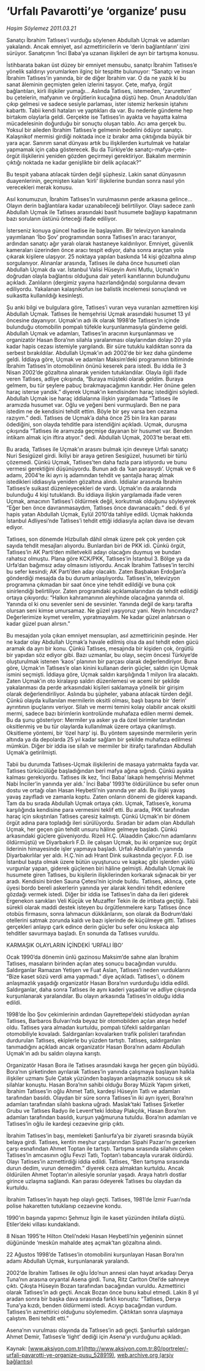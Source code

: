 # ‘Urfalı Pavarotti’ye ‘organize’ pusu

*Haşim Söylemez 2011.03.21*

<div class="pNewsDetailMainContent" itemprop="articleBody">
 <p>
  Sanatçı İbrahim Tatlıses’i vurduğu söylenen Abdullah Uçmak ve adamları yakalandı. Ancak emniyet, asıl azmettiricilerin ve ‘derin bağlantıların’ izini sürüyor. Sanatçının ‘İnci Baba’ya uzanan ilişkileri de ayrı bir tartışma konusu.
 </p>
 <p>
 </p>
 <p class="MsoNormal">
  İstihbarata bakan üst düzey bir emniyet mensubu, sanatçı İbrahim Tatlıses’e yönelik saldırıyı yorumlarken ilginç bir tespitte bulunuyor: “Sanatçı ve insan İbrahim Tatlıses’in yanında, bir de diğer İbrahim var. O da ne yazık ki bu sanat âleminin geçmişten gelen izlerini taşıyor. Çete, mafya, örgüt bağlantıları, kirli ilişkiler yumağı… Aslında Tatlıses, istemeden, ‘zaruretten’ bu çetelerin, mafyanın ve örgütlerin kucağına düştü hep. Onun Anadolu’dan çıkıp gelmesi ve sadece sesiyle parlaması, ister istemiz herkesin iştahını kabarttı. Tabii kendi hataları ve yaptıkları da var. Bu nedenle gündeme hep birtakım olaylarla geldi. Gerçekte ise Tatlıses’in ayakta ve hayatta kalma mücadelesinin doğurduğu bir sonuçtu oluşan tablo. Acı ama gerçek bu. Yoksul bir aileden İbrahim Tatlıses’e gelmenin bedelini ödüyor sanatçı. Kalaşnikof mermisi girdiği noktada ince iz bırakır ama çıktığında büyük bir yara açar. Sanırım sanat dünyası artık bu ilişkilerden kurtulmak ve hatalar yapmamak için çaba gösterecek. Bu da Türkiye’de sanatçı-mafya-çete-örgüt ilişkilerini yeniden gözden geçirmeyi gerektiriyor. Bakalım merminin çıktığı noktada ne kadar genişlikte bir delik açılacak?”
 </p>
 <p class="MsoNormal">
  Bu tespit yabana atılacak türden değil şüphesiz. Lakin sanat dünyasının duayenlerinin, geçmişten kalan ‘kirli’ ilişkilerine bundan sonra nasıl yön verecekleri merak konusu.
 </p>
 <p class="MsoNormal">
  Asıl konumuzun, İbrahim Tatlıses’in vurulmasının perde arkasına gelince... Olayın derin bağlantılara kadar uzanabileceği belirtiliyor. Olayı sadece zanlı Abdullah Uçmak ile Tatlıses arasındaki basit husumete bağlayıp kapatmanın bazı soruların üstünü örteceği ifade ediliyor.
 </p>
 <p class="MsoNormal">
  İsterseniz konuya güncel hadise ile başlayalım. Bir televizyon kanalında yayımlanan ‘İbo Şov’ programından sonra Tatlıses’in aracı taranıyor, ardından sanatçı ağır yaralı olarak hastaneye kaldırılıyor. Emniyet, güvenlik kameraları üzerinden önce aracı tespit ediyor, daha sonra araçtan yola çıkarak kişilere ulaşıyor. 25 noktaya yapılan baskında 14 kişi gözaltına alınıp sorgulanıyor. Alınanlar arasında, Tatlıses ile daha önce husumeti olan Abdullah Uçmak da var. İstanbul Valisi Hüseyin Avni Mutlu, Uçmak’ın doğrudan olayla bağlantısı olduğuna dair yeterli kanıtlarının bulunduğunu açıkladı. Zanlıların (dergimiz yayına hazırlandığında) sorgularına devam ediliyordu. Yakalanan kalaşnikofun ise balistik incelemesi sonuçlandı ve suikastta kullanıldığı kesinleşti.
 </p>
 <p class="MsoNormal">
  Şu anki bilgi ve bulgulara göre, Tatlıses’i vuran veya vuranları azmettiren kişi Abdullah Uçmak. Tatlıses ile hemşehrisi Uçmak arasındaki husumet 13 yıl öncesine dayanıyor. Uçmak’ın adı ilk olarak 1998’de Tatlıses’in içinde bulunduğu otomobilin pompalı tüfekle kurşunlanmasıyla gündeme geldi. Abdullah Uçmak ve adamları, Tatlıses’in aracının kurşunlanması ve organizatör Hasan Bora’nın silahla yaralanması olaylarından dolayı 20 yıla kadar hapis cezası istemiyle yargılandı. Bir süre tutuklu kaldıktan sonra da serbest bırakıldılar. Abdullah Uçmak’ın adı 2002’de bir kez daha gündeme geldi. İddiaya göre, Uçmak ve adamları Maksim’deki programının bitiminde İbrahim Tatlıses’in otomobilinin önünü keserek para istedi. Bu iddia ile 3 Nisan 2002’de gözaltına alınarak yeniden tutuklandılar. Olayla ilgili ifade veren Tatlıses, adliye çıkışında, “Buraya müşteki olarak geldim. Buraya gelmem, bu tür şeylere pabuç bırakmayacağımın kanıtıdır. Her önüne gelen haraç isterse yandık.” diyerek Uçmak’ın kendisinden haraç istediğini söyledi. Abdullah Uçmak ise haraç iddialarına ilişkin yargılamada “Tatlıses ile aramızda husumet var. Oğlu ve yeğeni beni vurmuşlardı. Ben ne para istedim ne de kendisini tehdit ettim. Böyle bir şey varsa ben cezama razıyım.” dedi. Tatlıses de Uçmak’a daha önce 25 bin lira kan parası ödediğini, son olayda tehditle para istendiğini açıkladı. Uçmak, duruşma çıkışında “Tatlıses ile aramızda geçmişe dayanan bir husumet var. Benden intikam almak için iftira atıyor.” dedi. Abdullah Uçmak, 2003’te beraat etti.
 </p>
 <p class="MsoNormal">
  Bu arada, Tatlıses ile Uçmak’ın arasını bulmak için devreye Urfalı sanatçı Nuri Sesigüzel girdi. İkiliyi bir araya getiren Sesigüzel, husumeti bir türlü çözemedi. Çünkü Uçmak, Tatlıses’ten daha fazla para istiyordu ve bunu vermesi gerektiğini düşünüyordu. Bunun adı da ‘kan parasıydı’. Uçmak ve 6 adamı, 2004’te iki ayrı iş adamından tehdit ve şantajla haraç almak istedikleri iddiasıyla yeniden gözaltına alındı. İddialar arasında İbrahim Tatlıses’e suikast düzenleyecekleri de vardı. Uçmak’ın da aralarında bulunduğu 4 kişi tutuklandı. Bu iddiaya ilişkin yargılamada ifade veren Uçmak, amacının Tatlıses’i öldürmek değil, korkutmak olduğunu söyleyerek “Eğer ben önce davranmasaydım, Tatlıses önce davranacaktı.” dedi. 6 yıl hapis yatan Abdullah Uçmak, Eylül 2010’da tahliye edildi. Uçmak hakkında İstanbul Adliyesi’nde Tatlıses’i tehdit ettiği iddiasıyla açılan dava ise devam ediyor.
 </p>
 <p class="MsoNormal">
  Tatlıses, son dönemde Hizbullah dâhil olmak üzere pek çok yerden çok sayıda tehdit mesajları alıyordu. Bunlardan biri de PKK idi. Çünkü örgüt, Tatlıses’in AK Parti’den milletvekili adayı olacağını duymuş ve bundan rahatsız olmuştu. Plana göre KCK/PKK, Tatlıses’in İstanbul 3. Bölge ya da Urfa’dan bağımsız aday olmasını istiyordu. Ancak İbrahim Tatlıses’in tercihi bu sefer kesindi; AK Parti’den aday olacaktı. Zaten Başbakan Erdoğan’a gönderdiği mesajda da bu durum anlaşılıyordu. Tatlıses’in, televizyon programına çıkmadan bir saat önce yine tehdit edildiği ve buna çok sinirlendiği belirtiliyor. Zaten programdaki açıklamalarından da tehdit edildiği ortaya çıkıyordu: “Halkın kahramanının aleyhinde olacağına yanında ol. Yanında ol ki onu sevenler seni de sevsinler. Yanında değil de karşı tarafta olursan seni kimse umursamaz. Ne güzel yaşıyoruz yani. Neyin hıncındayız? Değerlerimize kıymet verelim, yıpratmayalım. Ne kadar güzel anlatırsan o kadar güzel puan alırsın.”
 </p>
 <p class="MsoNormal">
  Bu mesajdan yola çıkan emniyet mensupları, asıl azmettiricinin peşinde. Her ne kadar olay Abdullah Uçmak’a havale edilmiş olsa da asıl tehdit eden gücü aramak da ayrı bir konu. Çünkü Tatlıses, mesajında bir kişiden çok, örgütlü bir yapıdan söz ediyor gibi. Bazı uzmanlar, bu olayı, seçim öncesi Türkiye’de oluşturulmak istenen ‘kaos’ planının bir parçası olarak değerlendiriyor. Buna göre, Uçmak’ın Tatlıses’e olan kinini kullanan derin güçler, saldırı için Uçmak ismini seçmişti. İddiaya göre, Uçmak saldırı karşılığında 1 milyon lira alacaktı.
  <span>
  </span>
  Zaten Uçmak’ın oto kiralayıp saldırı düzenlemesi ve acemi bir şekilde yakalanması da perde arkasındaki kişileri saklamaya yönelik bir girişim olarak değerlendiriliyor. Aslında bu şüpheler, yabana atılacak türden değil. Çünkü olayda kullanılan mermilerin oksitli olması, başlı başına bir ‘derin’ ayrıntının ipuçlarını veriyor. Silah ve mermi temini kolay olabilir ancak oksitli mermi, sadece bazı birimlerin kontrolünde muhafaza edilen mermi demek. Bu da şunu gösteriyor: Mermiler ya asker ya da özel birimler tarafından oksitlenmiş ve bu tür olaylarda kullanılmak üzere ortaya çıkarılmıştı. Oksitleme yöntemi, bir ‘özel harp’ işi. Bu yöntem sayesinde mermilerin yerin altında ya da depolarda 25 yıl kadar sağlam bir şekilde muhafaza edilmesi mümkün. Diğer bir iddia ise silah ve mermiler bir itirafçı tarafından Abdullah Uçmak’a getirilmişti.
 </p>
 <p class="MsoNormal">
  Tabii bu durumda Tatlıses-Uçmak ilişkilerini de masaya yatırmakta fayda var. Tatlıses türkücülüğe başladığından beri mafya ağına sığındı. Çünkü ayakta kalması gerekiyordu. Tatlıses ilk kez, ‘İnci Baba’ lakaplı hemşehrisi Mehmet Nabi İnciler’in yanında yer aldı.’ İnci Baba’ 1993’te öldürülünce bu sefer onun dostu ve ortağı olan Hasan Heybetli’nin yanında yer aldı. Bu ilişki yavaş yavaş zayıfladı ve zamanla koptu. Zaten onların dönemi de giderek kapandı. Tam da bu sırada Abdullah Uçmak ortaya çıktı. Uçmak, Tatlıses’e, koruma karşılığında kendisine para vermesini teklif etti. Bu arada, PKK tarafından haraç için sıkıştırılan Tatlıses çaresiz kalmıştı. Çünkü Uçmak’ın bir dönem örgüt adına para topladığı ileri sürülüyordu. Sıradan bir adam olan Abdullah Uçmak, her geçen gün tehdit unsuru hâline gelmeye başladı. Çünkü arkasındaki güçlere güveniyordu. Rizeli H.Ç. (Alaaddin Çakıcı’nın adamlarını öldürmüştü) ve Diyarbakırlı F.D. ile çalışan Uçmak, bu iki organize suç örgüt liderinin himayesinde işler yapmaya başladı. Urfalı Abdullah’ın yanında Diyarbakırlılar yer aldı. H.Ç.’nin adı Hrant Dink suikastında geçiyor. F.D. ise İstanbul başta olmak üzere bütün uyuşturucu ve kapkaç gibi işlerden yüklü vurgunlar yapan, giderek güçlenen biri hâline gelmişti. Abdullah Uçmak ile husumete giren Tatlıses, bu kişilerin ilişkilerinden korkarak sığınacak bir yer aradı. Kendisini birden Sauna Çetesi’nin içinde buldu. Tatlıses, aklınca, çete üyesi bordo bereli askerlerin yanında yer alarak kendini tehdit edenlere gözdağı vermek istedi. Diğer bir iddia ise Tatlıses’in daha da ileri giderek Ergenekon sanıkları Veli Küçük ve Muzaffer Tekin ile de irtibata geçtiği. Tabii sürekli olarak maddi destek isteyen bu örgütlenmelere karşı Tatlıses önce otobüs firmasını, sonra lahmacun dükkânlarını, son olarak da Bodrum’daki otellerini satmak zorunda kaldı ve bazı işlerinde de küçülmeye gitti. Tatlıses gerçekleri anlayıp çark edince derin güçler bu sefer onu kıskaca alıp tehditler savurmaya başladı. En sonunda da Tatlıses vuruldu.
 </p>
 <p class="MsoNormal">
  KARMAŞIK OLAYLARIN İÇİNDEKİ ‘URFALI İBO’
 </p>
 <p class="MsoNormal">
  <span>
  </span>
  Ocak 1990’da dönemin ünlü gazinosu Maksim’de sahne alan İbrahim Tatlıses, masaların birinden açılan ateş sonucu bacağından vuruldu. Saldırganlar Ramazan Yetişen ve Fuat Aslan, Tatlıses’i neden vurduklarını “Bize kaset sözü verdi ama yapmadı.” diye açıkladı. Tatlıses’i, o dönem anlaşmazlık yaşadığı organizatör Hasan Bora’nın vurdurduğu iddia edildi. Saldırganlar, daha sonra Tatlıses ile aynı kaderi yaşadılar ve adliye çıkışında kurşunlanarak yaralandılar. Bu olayın arkasında Tatlıses’in olduğu iddia edildi.
 </p>
 <p class="MsoNormal">
  <span>
  </span>
  1998’de İbo Şov çekimlerinin ardından Gayrettepe’deki stüdyodan ayrılan Tatlıses, Barbaros Bulvarı’nda beyaz bir otomobilden açılan ateşe hedef oldu. Tatlıses yara almadan kurtuldu, pompalı tüfekli saldırganları otomobiliyle kovaladı. Saldırganları kovalarken trafik polisleri tarafından durdurulan Tatlıses, ekiplerle bu yüzden tartıştı. Tatlıses, saldırganları tanımadığını açıkladı ancak organizatör Hasan Bora’nın adamı Abdullah Uçmak’ın adı bu saldırı olayına karıştı.
 </p>
 <p class="MsoNormal">
  <span>
  </span>
  Organizatör Hasan Bora ile Tatlıses arasındaki kavga her geçen gün büyüdü. Bora’nın şirketinden ayrılarak Tatlıses’in yanında çalışmaya başlayan halkla ilişkiler uzmanı Şule Çatak yüzünden başlayan anlaşmazlık sonucu sık sık silahlar konuştu. Hasan Bora’nın sahibi olduğu Boray Müzik Yapım şirketi, İbrahim Tatlıses’in oğlu Ahmet Tatlı, kardeşi Hüseyin Tatlı ve adamları tarafından basıldı. Olaydan bir süre sonra Tatlıses’in iki ayrı işyeri, Bora’nın adamları tarafından silahlı baskına uğradı. Maslak’taki Tatlıses Şirketler Grubu ve Tatlıses Radyo ile Levent’teki İdobay Plakçılık, Hasan Bora’nın adamları tarafından basıldı, kurşun yağmuruna tutuldu. Bora’nın adamları ve Tatlıses’in oğlu ile kardeşi cezaevine girip çıktı.
 </p>
 <p class="MsoNormal">
  <span>
  </span>
  İbrahim Tatlıses’in başı, memleketi Şanlıurfa’ya bir ziyareti sırasında büyük belaya girdi. Tatlıses, kentin meşhur çarşılarından Sipahi Pazarı’nı gezerken çarşı esnafından Ahmet Toptan ile tartıştı. Tartışma sırasında silahını çeken Tatlıses’in amcasının oğlu Fevzi Tatlı, Toptan’ı tabancayla vurarak öldürdü. Olayı Tatlıses’in azmettirdiği iddia edildi. Tatlıses, “Ben tartışma sırasında durun dedim, vurun demedim.” diyerek ceza almaktan kurtuldu. Ancak öldürülen Ahmet Toptan’ın ailesiyle sorunlar yaşadı. Araya hatırlı dostlar girince uzlaşma sağlandı. Kan parası ödeyerek Tatlıses bu olaydan da kurtuldu.
 </p>
 <p class="MsoNormal">
  <span>
  </span>
  İbrahim Tatlıses’in hayatı hep olaylı geçti. Tatlıses, 1981’de İzmir Fuarı’nda polise hakaretten tutuklanıp cezaevine kondu.
 </p>
 <p class="MsoNormal">
  <span>
  </span>
  1990’ın başında yapımcı Şehmuz İlgin ile kaset yüzünden ihtilafa düştü. Etiler’deki villası kundaklandı.
 </p>
 <p class="MsoNormal">
  <span>
  </span>
  8 Nisan 1995’te Hilton Oteli’ndeki Hasan Heybetli’nin yeğeninin sünnet düğününde ‘meskûn mahalde ateş açmak’tan gözaltına alındı.
 </p>
 <p class="MsoNormal">
  <span>
  </span>
  22 Ağustos 1998’de Tatlıses’in otomobilini kurşunlayan Hasan Bora’nın adamı Abdullah Uçmak, kurşunlanarak yaralandı.
 </p>
 <p class="MsoNormal">
  <span>
  </span>
  2002’de İbrahim Tatlıses ile oğlu İdo’nun annesi olan hayat arkadaşı Derya Tuna’nın arasına oryantal Asena girdi. Tuna, Ritz Carlton Otel’de sahneye çıktı. Çıkışta Hüseyin Bozan tarafından bacağından vuruldu. Azmettirici olarak Tatlıses’in adı geçti. Ancak Bozan önce bunu kabul etmedi. Lakin 8 yıl aradan sonra bir başka dava sırasında farklı konuştu: “Tatlıses, Derya Tuna’ya kızdı, benden öldürmemi istedi. Acıyıp bacağından vurdum. Tatlıses’in azmettirici olduğunu söylemedim. Çıktıktan sonra ulaşmaya çalıştım. Beni tehdit etti.”
 </p>
 <p class="MsoNormal">
  <span>
  </span>
  Asena’nın vurulması olayında da Tatlıses’in adı geçti. Şanlıurfalı saldırgan Ahmet Demir, Tatlıses’e ‘light’ dediği için Asena’yı vurduğunu açıkladı.
 </p>
 <p>
 </p>
</div>


Kaynak: [www.aksiyon.com.tr](http://www.aksiyon.com.tr:80/portreler/-urfali-pavarotti-ye-organize-pusu_528919), [web.archive.org (arşiv bağlantısı)](http://web.archive.org/web/20150901232627/http://www.aksiyon.com.tr:80/portreler/-urfali-pavarotti-ye-organize-pusu_528919)
